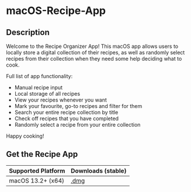 # macOS-Recipe-App

## Description
Welcome to the Recipe Organizer App! This macOS app allows users to locally store a digital collection of their recipes, as well as randomly select recipes from their collection when they need some help deciding what to cook.

Full list of app functionality:
- Manual recipe input
- Local storage of all recipes
- View your recipes whenever you want
- Mark your favourite, go-to recipes and filter for them
- Search your entire recipe collection by title
- Check off recipes that you have completed
- Randomly select a recipe from your entire collection

Happy cooking!

## Get the Recipe App

| Supported Platform | Downloads (stable)      |
| -------------------| ------------------------|
|  macOS 13.2+ (x64) | [.dmg](https://github.com/RoyAtaya/macOS-Recipe-App/releases/download/v1.0.0/Recipe.Organizer.dmg)|
